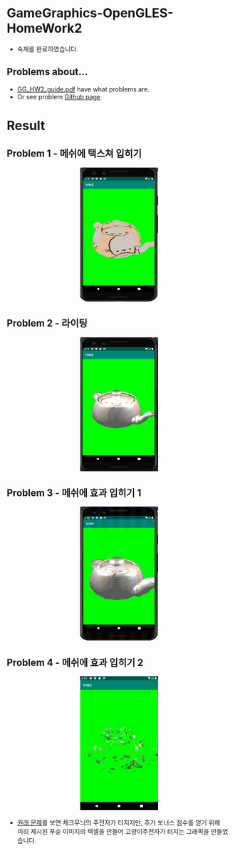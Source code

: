 # GameGraphics-OpenGLES-HomeWork2
* 숙제를 완료하였습니다.

## Problems about...
* [GG_HW2_guide.pdf](https://github.com/TeshShin/GameGraphics-OpenGLES-HomeWork2/blob/master/GG_HW2_guide.pdf) have what problems are.
* Or see problem [Github page](https://github.com/siamiz88/-GameGraphics-_Homework2)
# Result

## Problem 1 - 메쉬에 택스쳐 입히기

<div align="center">
  <img src="GameGraphics-Homework2/img/problem1.png" width="175" height="300">
</div>

## Problem 2 - 라이팅
<div align="center">
  <img src="GameGraphics-Homework2/img/problem2.png" width="175" height="300">
</div>

## Problem 3 - 메쉬에 효과 입히기 1
<div align="center">
  <img src="GameGraphics-Homework2/img/problem3.gif" width="175" height="300">
</div>

## Problem 4 - 메쉬에 효과 입히기 2
<div align="center">
  <img src="GameGraphics-Homework2/img/problem4.gif" width="175" height="300">
</div>

- [원래 문제](https://github.com/siamiz88/-GameGraphics-_Homework2)를 보면 체크무늬의 주전자가 터지지만, 추가 보너스 점수를 얻기 위해 <br> 미리 제시된 푸슌 이미지의 텍셀을 만들어 고양이주전자가 터지는 그래픽을 만들었습니다.

